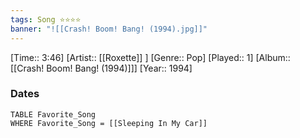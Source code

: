 ```yaml
---
tags: Song ⭐⭐⭐⭐ 
banner: "![[Crash! Boom! Bang! (1994).jpg]]"
---
```

[Time:: 3:46]
[Artist:: [[Roxette]] ]
[Genre:: Pop]
[Played:: 1]
[Album:: [[Crash! Boom! Bang! (1994)]]]
[Year:: 1994]
### Dates
````dataview
TABLE Favorite_Song
WHERE Favorite_Song = [[Sleeping In My Car]]
````